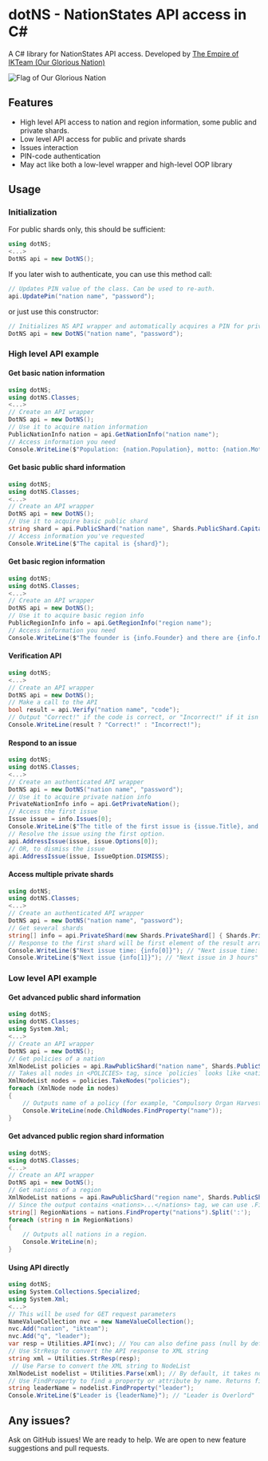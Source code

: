 # dotNS - NationStates API access in C#
A C# library for NationStates API access. Developed by [The Empire of IKTeam (Our Glorious Nation)](https://www.nationstates.net/nation=ikteam) 

![Flag of Our Glorious Nation](https://img.nk.ax/sYDVqGRcFCK.png)

## Features
* High level API access to nation and region information, some public and private shards.
* Low level API access for public and private shards
* Issues interaction
* PIN-code authentication
* May act like both a low-level wrapper and high-level OOP library

## Usage
### Initialization
For public shards only, this should be sufficient:
```cs
using dotNS;
<...>
DotNS api = new DotNS();
```
If you later wish to authenticate, you can use this method call:
```cs
// Updates PIN value of the class. Can be used to re-auth.
api.UpdatePin("nation name", "password");
```
or just use this constructor:
```cs
// Initializes NS API wrapper and automatically acquires a PIN for private API
DotNS api = new DotNS("nation name", "password");
```
### High level API example
#### Get basic nation information
```cs
using dotNS;
using dotNS.Classes;
<...>
// Create an API wrapper
DotNS api = new DotNS();
// Use it to acquire nation information
PublicNationInfo nation = api.GetNationInfo("nation name");
// Access information you need
Console.WriteLine($"Population: {nation.Population}, motto: {nation.Motto}");
```
#### Get basic public shard information
```cs
using dotNS;
using dotNS.Classes;
<...>
// Create an API wrapper
DotNS api = new DotNS();
// Use it to acquire basic public shard
string shard = api.PublicShard("nation name", Shards.PublicShard.Capital);
// Access information you've requested
Console.WriteLine($"The capital is {shard}");
```
#### Get basic region information
```cs
using dotNS;
using dotNS.Classes;
<...>
// Create an API wrapper
DotNS api = new DotNS();
// Use it to acquire basic region info
PublicRegionInfo info = api.GetRegionInfo("region name");
// Access information you need
Console.WriteLine($"The founder is {info.Founder} and there are {info.NumNations} in this region.");
```
#### Verification API
```cs
using dotNS;
<...>
// Create an API wrapper
DotNS api = new DotNS();
// Make a call to the API
bool result = api.Verify("nation name", "code");
// Output "Correct!" if the code is correct, or "Incorrect!" if it isn't
Console.WriteLine(result ? "Correct!" : "Incorrect!");
```
#### Respond to an issue
```cs
using dotNS;
using dotNS.Classes;
<...>
// Create an authenticated API wrapper
DotNS api = new DotNS("nation name", "password");
// Use it to acquire private nation info
PrivateNationInfo info = api.GetPrivateNation();
// Access the first issue
Issue issue = info.Issues[0];
Console.WriteLine($"The title of the first issue is {issue.Title}, and there are {issue.Options.Length} options.");
// Resolve the issue using the first option.
api.AddressIssue(issue, issue.Options[0]);
// OR, to dismiss the issue
api.AddressIssue(issue, IssueOption.DISMISS);
```
#### Access multiple private shards
```cs
using dotNS;
using dotNS.Classes;
<...>
// Create an authenticated API wrapper
DotNS api = new DotNS("nation name", "password");
// Get several shards
string[] info = api.PrivateShard(new Shards.PrivateShard[] { Shards.PrivateShard.NextIssueTime, Shards.PrivateShard.NextIssue });
// Response to the first shard will be first element of the result array
Console.WriteLine($"Next issue time: {info[0]}"); // "Next issue time: 123456789"
Console.WriteLine($"Next issue {info[1]}"); // "Next issue in 3 hours"
```
### Low level API example
#### Get advanced public shard information
```cs
using dotNS;
using dotNS.Classes;
using System.Xml;
<...>
// Create an API wrapper
DotNS api = new DotNS();
// Get policies of a nation
XmlNodeList policies = api.RawPublicShard("nation name", Shards.PublicShard.Policies);
// Takes all nodes in <POLICIES> tag, since `policies` looks like <nation><policies>...</policies></nation>
XmlNodeList nodes = policies.TakeNodes("policies");
foreach (XmlNode node in nodes)
{
    // Outputs name of a policy (for example, "Compulsory Organ Harvesting")
    Console.WriteLine(node.ChildNodes.FindProperty("name"));
}
```
#### Get advanced public region shard information
```cs
using dotNS;
using dotNS.Classes;
<...>
// Create an API wrapper
DotNS api = new DotNS();
// Get nations of a region
XmlNodeList nations = api.RawPublicShard("region name", Shards.PublicShard.Nations, RequestType.Region);
// Since the output contains <nations>...</nations> tag, we can use .FindProperty to access its contents
string[] RegionNations = nations.FindProperty("nations").Split(':');
foreach (string n in RegionNations)
{
    // Outputs all nations in a region.
    Console.WriteLine(n);
}
```
#### Using API directly
```cs
using dotNS;
using System.Collections.Specialized;
using System.Xml;
<...>
// This will be used for GET request parameters
NameValueCollection nvc = new NameValueCollection();
nvc.Add("nation", "ikteam");
nvc.Add("q", "leader");
var resp = Utilities.API(nvc); // You can also define pass (null by default) and pin (null by default) like Utilities.API(nvc, pass, PIN);
// Use StrResp to convert the API response to XML string
string xml = Utilities.StrResp(resp);
 // Use Parse to convert the XML string to NodeList
XmlNodeList nodelist = Utilities.Parse(xml); // By default, it takes nodes by path `/NATION/*`. Use second argument to define the path, like Utilities.Parse(xml, "*");
// Use FindProperty to find a property or attribute by name. Returns first occurance.
string leaderName = nodelist.FindProperty("leader");
Console.WriteLine($"Leader is {leaderName}"); // "Leader is Overlord"
```

## Any issues?

Ask on GitHub issues! We are ready to help. We are open to new feature suggestions and pull requests.